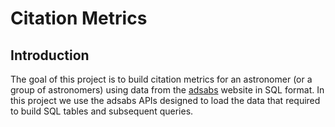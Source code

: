 # Citation Metrics
## Introduction

The goal of this project is to build citation metrics for an astronomer (or a group of astronomers) using data from the [adsabs](https://ui.adsabs.harvard.edu/) website in SQL format. In this project we use the adsabs APIs designed to load the data that required to build SQL tables and subsequent queries. 

